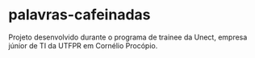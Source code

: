 # palavras-cafeinadas
Projeto desenvolvido durante o programa de trainee da Unect, empresa júnior de TI da UTFPR em Cornélio Procópio.
